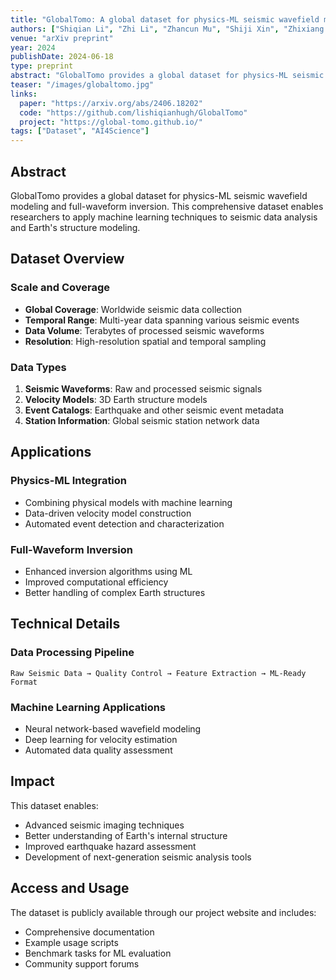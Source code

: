 ```yaml
---
title: "GlobalTomo: A global dataset for physics-ML seismic wavefield modeling and full-waveform inversion"
authors: ["Shiqian Li", "Zhi Li", "Zhancun Mu", "Shiji Xin", "Zhixiang Dai", "Kuangdai Leng", "Ruihua Zhang", "Xiaodong Song", "Yixin Zhu"]
venue: "arXiv preprint"
year: 2024
publishDate: 2024-06-18
type: preprint
abstract: "GlobalTomo provides a global dataset for physics-ML seismic wavefield modeling and full-waveform inversion."
teaser: "/images/globaltomo.jpg"
links:
  paper: "https://arxiv.org/abs/2406.18202"
  code: "https://github.com/lishiqianhugh/GlobalTomo"
  project: "https://global-tomo.github.io/"
tags: ["Dataset", "AI4Science"]
---
```


## Abstract

GlobalTomo provides a global dataset for physics-ML seismic wavefield modeling and full-waveform inversion. This comprehensive dataset enables researchers to apply machine learning techniques to seismic data analysis and Earth's structure modeling.

## Dataset Overview

### Scale and Coverage
- **Global Coverage**: Worldwide seismic data collection
- **Temporal Range**: Multi-year data spanning various seismic events
- **Data Volume**: Terabytes of processed seismic waveforms
- **Resolution**: High-resolution spatial and temporal sampling

### Data Types
1. **Seismic Waveforms**: Raw and processed seismic signals
2. **Velocity Models**: 3D Earth structure models
3. **Event Catalogs**: Earthquake and other seismic event metadata
4. **Station Information**: Global seismic station network data

## Applications

### Physics-ML Integration
- Combining physical models with machine learning
- Data-driven velocity model construction
- Automated event detection and characterization

### Full-Waveform Inversion
- Enhanced inversion algorithms using ML
- Improved computational efficiency
- Better handling of complex Earth structures

## Technical Details

### Data Processing Pipeline
```
Raw Seismic Data → Quality Control → Feature Extraction → ML-Ready Format
```

### Machine Learning Applications
- Neural network-based wavefield modeling
- Deep learning for velocity estimation
- Automated data quality assessment

## Impact

This dataset enables:
- Advanced seismic imaging techniques
- Better understanding of Earth's internal structure
- Improved earthquake hazard assessment
- Development of next-generation seismic analysis tools

## Access and Usage

The dataset is publicly available through our project website and includes:
- Comprehensive documentation
- Example usage scripts
- Benchmark tasks for ML evaluation
- Community support forums
